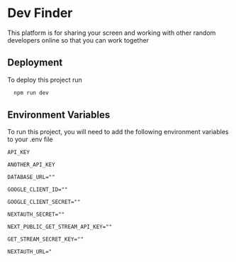 
# Dev Finder

This platform is for sharing your screen and working with other random developers online so that you can work together


## Deployment

To deploy this project run

```bash
  npm run dev
```


## Environment Variables

To run this project, you will need to add the following environment variables to your .env file

`API_KEY`

`ANOTHER_API_KEY`

`DATABASE_URL=""`

`GOOGLE_CLIENT_ID=""`

`GOOGLE_CLIENT_SECRET=""`

`NEXTAUTH_SECRET=""`

`NEXT_PUBLIC_GET_STREAM_API_KEY=""`

`GET_STREAM_SECRET_KEY=""`

`NEXTAUTH_URL="`

